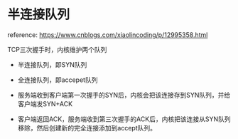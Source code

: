# 半连接队列

reference: https://www.cnblogs.com/xiaolincoding/p/12995358.html



TCP三次握手时，内核维护两个队列

- 半连接队列，即SYN队列
- 全连接队列，即accepet队列



- 服务端收到客户端第一次握手的SYN后，内核会把该连接存到SYN队列，并给客户端发SYN+ACK

- 客户端返回ACK，服务端收到第三次握手的ACK后，内核把该连接从SYN队列移除，然后创建新的完全连接添加到accept队列。

  


